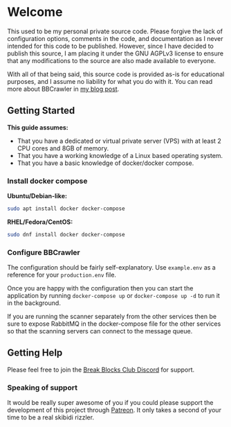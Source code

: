 # Welcome
This used to be my personal private source code. Please forgive the lack of configuration options, comments in the code, and documentation as I never intended for this code to be published.
However, since I have decided to publish this source, I am placing it under the GNU AGPLv3 license to ensure that any modifications to the source are also made available to everyone.

With all of that being said, this source code is provided as-is for educational purposes, and I assume no liability for what you do with it. You can read more about BBCrawler in [my blog post](https://rob.cat/projects/minecraft/2024/12/25/bbcrawler-minecraft-server-scanner.html).

## Getting Started
**This guide assumes:**
- That you have a dedicated or virtual private server (VPS) with at least 2 CPU cores and 8GB of memory.
- That you have a working knowledge of a Linux based operating system.
- That you have a basic knowledge of docker/docker compose.

### Install docker compose
**Ubuntu/Debian-like:**
```bash
sudo apt install docker docker-compose
```

**RHEL/Fedora/CentOS:**
```bash
sudo dnf install docker docker-compose
```

### Configure BBCrawler
The configuration should be fairly self-explanatory. Use `example.env` as a reference for your `production.env` file.

Once you are happy with the configuration then you can start the application by running `docker-compose up` or `docker-compose up -d` to run it in the background.

If you are running the scanner separately from the other services then be sure to expose RabbitMQ in the docker-compose file for the other services so that the scanning servers can connect to the message queue.

## Getting Help
Please feel free to join the [Break Blocks Club Discord](https://discord.gg/3RUjaRzdKv) for support.

### Speaking of support
It would be really super awesome of you if you could please support the development of this project through [Patreon](https://patreon.com/BreakBlocks). It only takes a second of your time to be a real skibidi rizzler.
